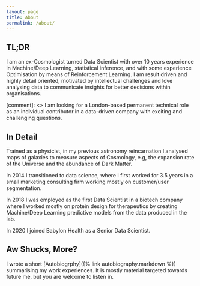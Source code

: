 ```yaml
---
layout: page
title: About
permalink: /about/
---
```


## TL;DR  
I am an ex-Cosmologist turned Data Scientist with over 10 years experience in Machine/Deep Learning, statistical inference, and with some experience Optimisation by means of Reinforcement Learning. I am result driven and highly detail oriented, motivated by intellectual challenges and love analysing data to communicate insights for better decisions within organisations. 

[comment]: <>  I am looking for a London-based permanent technical role as an individual contributor in a data-driven company with exciting and challenging questions.


## In Detail   
Trained as a physicist, in my previous astronomy reincarnation I analysed maps of galaxies to measure aspects of Cosmology, e.g, the expansion rate of the Universe and the abundance of Dark Matter. 

In 2014 I transitioned to data science, where I first worked for 3.5 years in a small marketing consulting firm working mostly on customer/user segmentation. 

In 2018 I was employed as the first Data Scientist in a biotech company where I worked mostly on protein design for therapeutics by creating Machine/Deep Learning predictive models from the data produced in the lab.  

In 2020 I joined Babylon Health as a Senior Data Scientist.  

## Aw Shucks, More?  
I wrote a short [Autobiogrphy]({% link autobiography.markdown %}) summarising my work experiences. It is mostly material targeted towards future me, but you are welcome to listen in. 

